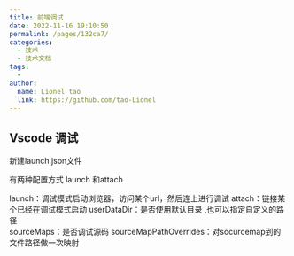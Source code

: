 ```yaml
---
title: 前端调试
date: 2022-11-16 19:10:50
permalink: /pages/132ca7/
categories:
  - 技术
  - 技术文档
tags:
  - 
author: 
  name: Lionel tao
  link: https://github.com/tao-Lionel
---
```


## Vscode 调试

新建launch.json文件

有两种配置方式 launch 和attach

launch：调试模式启动浏览器，访问某个url，然后连上进行调试
attach：链接某个已经在调试模式启动
userDataDir：是否使用默认目录 ,也可以指定自定义的路径\
sourceMaps：是否调试源码
sourceMapPathOverrides：对socurcemap到的文件路径做一次映射
